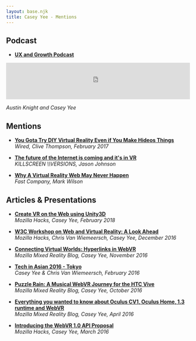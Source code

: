 ```yaml
---
layout: base.njk
title: Casey Yee - Mentions
---
```


## Podcast

* **[UX and Growth Podcast](https://austinknight.com/)**  
<iframe width="100%" height="100" scrolling="no" frameborder="no" allow="autoplay" src="https://w.soundcloud.com/player/?url=https%3A//api.soundcloud.com/tracks/317110114&color=%23ff5500&auto_play=false&hide_related=false&show_comments=true&show_user=true&show_reposts=false&show_teaser=true&visual=true"></iframe>

*Austin Knight and Casey Yee*

## Mentions

* **[You Gota Try DIY Virtual Reality Even if You Make Hideos Things](https://www.wired.com/2017/02/gotta-try-diy-virtual-reality-even-make-hideous-things/)**  
*Wired, Clive Thompson, February 2017*

* **[The future of the Internet is coming and it's in VR](https://killscreen.com/versions/future-internet-coming-vr/)**  
*KILLSCREEN \\\\VERSIONS, Jason Johnson*

* **[Why A Virtual Reality Web May Never Happen](https://www.fastcompany.com/3058591/why-a-virtual-reality-web-may-never-happen)**  
*Fast Company, Mark Wilson*



## Articles & Presentations

* **[Create VR on the Web using Unity3D](https://hacks.mozilla.org/2018/02/create-vr-on-the-web-using-unity3d/)**  
*Mozilla Hacks, Casey Yee, February 2018*

* **[W3C Workshop on Web and Virtual Reality: A Look Ahead](https://hacks.mozilla.org/2016/12/w3c-workshop-on-web-and-virtual-reality-a-look-ahead/)**  
*Mozilla Hacks, Chris Van Wiemeersch, Casey Yee, December 2016*

* **[Connecting Virtual Worlds: Hyperlinks in WebVR](https://blog.mozvr.com/connecting-virtual-worlds-hyperlinks-in-webvr/)**  
*Mozilla Mixed Reality Blog, Casey Yee, November 2016*

* **[Tech in Asian 2016 - Tokyo](https://docs.google.com/presentation/d/1-11zrfO2_hREeBWM71MAXvKDE0Uo1Xqemgnzu63GcbY/edit#slide=id.g3ddd7ddd2c_0_0)**  
*Casey Yee & Chris Van Wiemeersch, February 2016*

* **[Puzzle Rain: A Musical WebVR Journey for the HTC Vive](https://blog.mozvr.com/puzzle-rain/)**  
*Mozilla Mixed Reality Blog, Casey Yee, October 2016*

* **[Everything you wanted to know about Oculus CV1, Oculus Home, 1.3 runtime and WebVR](https://blog.mozvr.com/oculus-home-rift-cv1-webvr/)**  
*Mozilla Mixed Reality Blog, Casey Yee, April 2016*

* **[Introducing the WebVR 1.0 API Proposal](https://hacks.mozilla.org/2016/03/introducing-the-webvr-1-0-api-proposal/)**  
*Mozilla Hacks, Casey Yee, March 2016*

